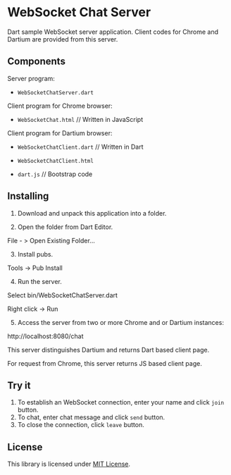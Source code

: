 WebSocket Chat Server
==

Dart sample WebSocket server application. 
Client codes for Chrome and Dartium are provided from this server.

## Components

Server program:

+ `WebSocketChatServer.dart`

Client program for Chrome browser:
 
+ `WebSocketChat.html` //  Written in JavaScript

Client program for Dartium browser:

+ `WebSocketChatClient.dart`  //  Written in Dart

+ `WebSocketChatClient.html` 

+ `dart.js` // Bootstrap code

## Installing

1. Download and unpack this application into a folder.

2. Open the folder from Dart Editor.

 File - > Open Existing Folder...

3. Install pubs.

 Tools -> Pub Install

4. Run the server.

 Select bin/WebSocketChatServer.dart

 Right click -> Run

5. Access the server from two or more Chrome and or Dartium instances:

 http://localhost:8080/chat

 This server distinguishes Dartium and returns Dart based client page.
      
 For request from Chrome, this server returns JS based client page.

## Try it

1. To establish an WebSocket connection, enter your name and click `join` button.
2. To chat, enter chat message and click `send` button.
3. To close the connection, click `leave` button.

## License
This library is licensed under [MIT License][MIT].


[MIT]: http://www.opensource.org/licenses/mit-license.php